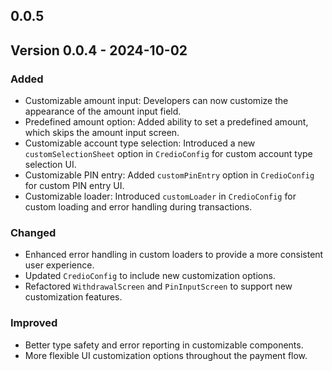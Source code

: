 ## 0.0.5

## Version 0.0.4 - 2024-10-02

### Added
- Customizable amount input: Developers can now customize the appearance of the amount input field.
- Predefined amount option: Added ability to set a predefined amount, which skips the amount input screen.
- Customizable account type selection: Introduced a new `customSelectionSheet` option in `CredioConfig` for custom account type selection UI.
- Customizable PIN entry: Added `customPinEntry` option in `CredioConfig` for custom PIN entry UI.
- Customizable loader: Introduced `customLoader` in `CredioConfig` for custom loading and error handling during transactions.

### Changed
- Enhanced error handling in custom loaders to provide a more consistent user experience.
- Updated `CredioConfig` to include new customization options.
- Refactored `WithdrawalScreen` and `PinInputScreen` to support new customization features.

### Improved
- Better type safety and error reporting in customizable components.
- More flexible UI customization options throughout the payment flow.